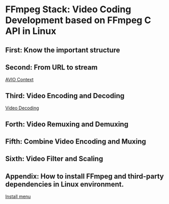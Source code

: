 # FFmpeg Stack: Video Coding Development based on FFmpeg C API in Linux

## First: Know the important structure

## Second: From URL to stream

[AVIO Context](doc/AVIOtest.md)

## Third: Video Encoding and Decoding

[Video Decoding](doc/VideoDecoding.md)

## Forth: Video Remuxing and Demuxing

## Fifth: Combine Video Encoding and Muxing

## Sixth: Video Filter and Scaling

## Appendix: How to install FFmpeg and third-party dependencies in Linux environment.

[Install menu](doc/Install.md)